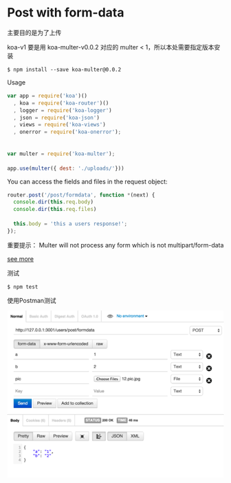# Post with form-data

主要目的是为了上传

koa-v1 要是用 koa-multer-v0.0.2 对应的 multer < 1，所以本处需要指定版本安装

```shell
$ npm install --save koa-multer@0.0.2
```

Usage

```javascript
var app = require('koa')()
  , koa = require('koa-router')()
  , logger = require('koa-logger')
  , json = require('koa-json')
  , views = require('koa-views')
  , onerror = require('koa-onerror');


var multer = require('koa-multer');

app.use(multer({ dest: './uploads/'}))

```

You can access the fields and files in the request object:

```javascript
router.post('/post/formdata', function *(next) {
  console.dir(this.req.body)
  console.dir(this.req.files)

  this.body = 'this a users response!';
});
```

重要提示： Multer will not process any form which is not multipart/form-data

[see more](https://github.com/koa-modules/multer)


测试

```shell
$ npm test
```

使用Postman测试

![](img/post-formdata.png)
